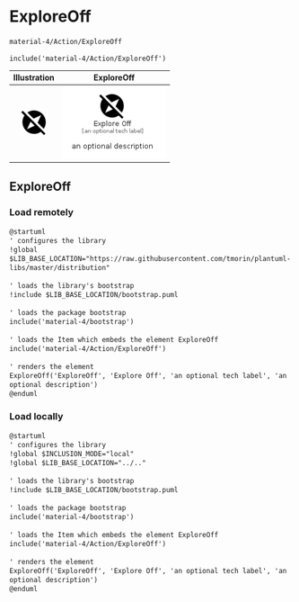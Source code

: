 # ExploreOff


```text
material-4/Action/ExploreOff
```

```text
include('material-4/Action/ExploreOff')
```



| Illustration | ExploreOff |
| :---: | :---: |
| ![illustration for Illustration](../../material-4/Action/ExploreOff.png) | ![illustration for ExploreOff](../../material-4/Action/ExploreOff.Local.png) |




## ExploreOff

### Load remotely
```plantuml
@startuml
' configures the library
!global $LIB_BASE_LOCATION="https://raw.githubusercontent.com/tmorin/plantuml-libs/master/distribution"

' loads the library's bootstrap
!include $LIB_BASE_LOCATION/bootstrap.puml

' loads the package bootstrap
include('material-4/bootstrap')

' loads the Item which embeds the element ExploreOff
include('material-4/Action/ExploreOff')

' renders the element
ExploreOff('ExploreOff', 'Explore Off', 'an optional tech label', 'an optional description')
@enduml
```

### Load locally
```plantuml
@startuml
' configures the library
!global $INCLUSION_MODE="local"
!global $LIB_BASE_LOCATION="../.."

' loads the library's bootstrap
!include $LIB_BASE_LOCATION/bootstrap.puml

' loads the package bootstrap
include('material-4/bootstrap')

' loads the Item which embeds the element ExploreOff
include('material-4/Action/ExploreOff')

' renders the element
ExploreOff('ExploreOff', 'Explore Off', 'an optional tech label', 'an optional description')
@enduml
```

